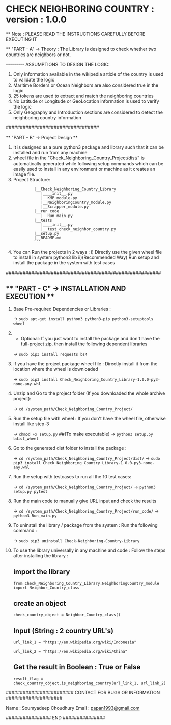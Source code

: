 # CHECK NEIGHBORING COUNTRY : version : 1.0.0

** Note : PLEASE READ THE INSTRUCTIONS CAREFULLY BEFORE EXECUTING IT

** "PART - A" -> Theory : The Library is designed to check whether two countries are neighbors or not.

--------- ASSUMPTIONS TO DESIGN THE LOGIC:
1) Only information available in the wikipedia article of the country is used to validate the logic
2) Maritime Borders or Ocean Neighbors are also considered true in the logic
3) 25 tokens are used to extract and match the neighboring countries
4) No Latitude or Longitude or GeoLocation information is used to verify the logic
5) Only Geography and Introduction sections are considered to detect the neighboring country information

#################################

** "PART - B" -> Project Design **
1) It is designed as a pure python3 package and library such that it can be installed and run from any machine
2) wheel file in the "Check_Neighboring_Country_Project/dist/" is automatically generated while following setup commands 
   which can be easily used to install in any environment or machine as it creates an image file.
3) Project Structure:
   ``` __/Check_Neighboring_Country_Project
            |__Check_Neighboring_Country_Library
               |____init__.py
               |__KMP_module.py
               |__NeighboringCountry_module.py
               |__Scrapper_module.py
            |__run_code
               |__Run_main.py
            |__tests
               |____init__.py
               |__test_check_neighbor_country.py
            |__setup.py
            |__README.md
            ```

4) You can Run the projects in 2 ways : 
   i) Directly use the given wheel file to install in system python3 lib 
   ii)(Recommended Way) Run setup and install the package in the system with test cases
   
#######################################################
   
** "PART - C" -> INSTALLATION AND EXECUTION **
------------------------------------------------------
1) Base Pre-required Dependencies or Libraries : 
    
    -> ```sudo apt-get install python3 python3-pip python3-setuptools wheel```
   
2) * Optional: If you just want to install the package and don't have the full-project zip, then install the following dependent libraries
   
    -> ```sudo pip3 install requests bs4```

3) If you have the project package wheel file : Directly install it from the location where the wheel is downloaded

    -> ```sudo pip3 install Check_Neighboring_Country_Library-1.0.0-py3-none-any.whl```
    
4) Unzip and Go to the project folder (If you downloaded the whole archive project):

    -> ```cd /system_path/Check_Neighboring_Country_Project/```
   
5) Run the setup file with wheel : If you don't have the wheel file, otherwise install like step-3

    -> ```chmod +x setup.py```                     ##(To make executable)
    -> ```python3 setup.py bdist_wheel```
   
6) Go to the generated dist folder to install the package :

    -> ```cd /system_path/Check_Neighboring_Country_Project/dist/```
    -> ```sudo pip3 install Check_Neighboring_Country_Library-1.0.0-py3-none-any.whl```
   
7) Run the setup with testcases to run all the 10 test cases:

    -> ```cd /system_path/Check_Neighboring_Country_Project/```
    -> ```python3 setup.py pytest```
   
8) Run the main code to manually give URL input and check the results

    -> ```cd /system_path/Check_Neighboring_Country_Project/run_code/```
    -> ```python3 Run_main.py```
   
11) To uninstall the library / package from the system : Run the following command :
    
    -> ```sudo pip3 uninstall Check-Neighboring-Country-Library```

10) To use the library universally in any machine and code : Follow the steps after installing the library :

    ## import the library
    ```
    from Check_Neighboring_Country_Library.NeighboringCountry_module import Neighbor_Country_class
    ```
    
    ## create an object
    ```
    check_country_object = Neighbor_Country_class()
    ```
   
    ## Input (String : 2 country URL's)
    ```
    url_link_1 = "https://en.wikipedia.org/wiki/Indonesia"
    
    url_link_2 = "https://en.wikipedia.org/wiki/China"
    ```
   
    ## Get the result in Boolean : True or False
    ```
    result_flag = check_country_object.is_neighboring_country(url_link_1, url_link_2)
    ```

########################  CONTACT FOR BUGS  OR INFORMATION  ####################

Name : Soumyadeep Choudhury
Email : papan1993@gmail.com

################  END  ###############

